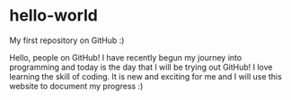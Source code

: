 # hello-world
My first repository on GitHub :)

Hello, people on GitHub!
I have recently begun my journey into programming and today is the day that I will be trying out GitHub!
I love learning the skill of coding. It is new and exciting for me and I will use this website to document my progress :)
